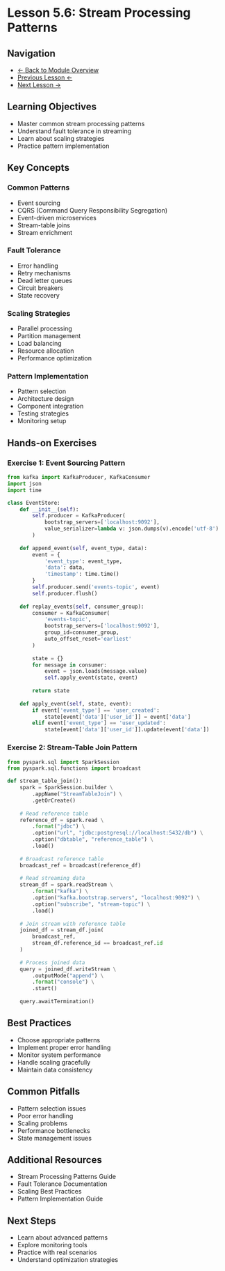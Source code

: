# Lesson 5.6: Stream Processing Patterns

## Navigation
- [← Back to Module Overview](./README.md)
- [Previous Lesson ←](./5.5-real-time-analytics.md)
- [Next Lesson →](./5.7-integration-and-testing.md)

## Learning Objectives
- Master common stream processing patterns
- Understand fault tolerance in streaming
- Learn about scaling strategies
- Practice pattern implementation

## Key Concepts

### Common Patterns
- Event sourcing
- CQRS (Command Query Responsibility Segregation)
- Event-driven microservices
- Stream-table joins
- Stream enrichment

### Fault Tolerance
- Error handling
- Retry mechanisms
- Dead letter queues
- Circuit breakers
- State recovery

### Scaling Strategies
- Parallel processing
- Partition management
- Load balancing
- Resource allocation
- Performance optimization

### Pattern Implementation
- Pattern selection
- Architecture design
- Component integration
- Testing strategies
- Monitoring setup

## Hands-on Exercises

### Exercise 1: Event Sourcing Pattern
```python
from kafka import KafkaProducer, KafkaConsumer
import json
import time

class EventStore:
    def __init__(self):
        self.producer = KafkaProducer(
            bootstrap_servers=['localhost:9092'],
            value_serializer=lambda v: json.dumps(v).encode('utf-8')
        )
        
    def append_event(self, event_type, data):
        event = {
            'event_type': event_type,
            'data': data,
            'timestamp': time.time()
        }
        self.producer.send('events-topic', event)
        self.producer.flush()
        
    def replay_events(self, consumer_group):
        consumer = KafkaConsumer(
            'events-topic',
            bootstrap_servers=['localhost:9092'],
            group_id=consumer_group,
            auto_offset_reset='earliest'
        )
        
        state = {}
        for message in consumer:
            event = json.loads(message.value)
            self.apply_event(state, event)
            
        return state
    
    def apply_event(self, state, event):
        if event['event_type'] == 'user_created':
            state[event['data']['user_id']] = event['data']
        elif event['event_type'] == 'user_updated':
            state[event['data']['user_id']].update(event['data'])
```

### Exercise 2: Stream-Table Join Pattern
```python
from pyspark.sql import SparkSession
from pyspark.sql.functions import broadcast

def stream_table_join():
    spark = SparkSession.builder \
        .appName("StreamTableJoin") \
        .getOrCreate()
    
    # Read reference table
    reference_df = spark.read \
        .format("jdbc") \
        .option("url", "jdbc:postgresql://localhost:5432/db") \
        .option("dbtable", "reference_table") \
        .load()
    
    # Broadcast reference table
    broadcast_ref = broadcast(reference_df)
    
    # Read streaming data
    stream_df = spark.readStream \
        .format("kafka") \
        .option("kafka.bootstrap.servers", "localhost:9092") \
        .option("subscribe", "stream-topic") \
        .load()
    
    # Join stream with reference table
    joined_df = stream_df.join(
        broadcast_ref,
        stream_df.reference_id == broadcast_ref.id
    )
    
    # Process joined data
    query = joined_df.writeStream \
        .outputMode("append") \
        .format("console") \
        .start()
    
    query.awaitTermination()
```

## Best Practices
- Choose appropriate patterns
- Implement proper error handling
- Monitor system performance
- Handle scaling gracefully
- Maintain data consistency

## Common Pitfalls
- Pattern selection issues
- Poor error handling
- Scaling problems
- Performance bottlenecks
- State management issues

## Additional Resources
- Stream Processing Patterns Guide
- Fault Tolerance Documentation
- Scaling Best Practices
- Pattern Implementation Guide

## Next Steps
- Learn about advanced patterns
- Explore monitoring tools
- Practice with real scenarios
- Understand optimization strategies 